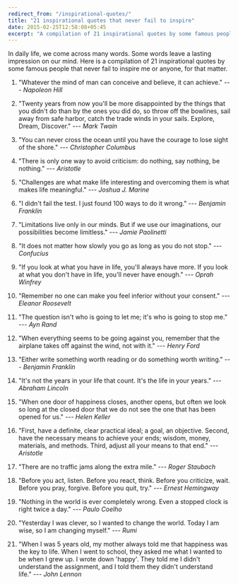 ```yaml
---
redirect_from: "/inspirational-quotes/"
title: "21 inspirational quotes that never fail to inspire"
date: 2015-02-25T12:58:08+05:45
excerpt: "A compilation of 21 inspirational quotes by some famous people that never fail to inspire."
---
```


In daily life, we come across many words. Some words leave a lasting impression on our mind. Here is a compilation of 21 inspirational quotes by some famous people that never fail to inspire me or anyone, for that matter.

1. "Whatever the mind of man can conceive and believe, it can achieve." --- *Napoleon Hill*

2. "Twenty years from now you'll be more disappointed by the things that you didn't do than by the ones you did do, so throw off the bowlines, sail away from safe harbor, catch the trade winds in your sails. Explore, Dream, Discover." --- *Mark Twain*

3. "You can never cross the ocean until you have the courage to lose sight of the shore." --- *Christopher Columbus*

4. "There is only one way to avoid criticism: do nothing, say nothing, be nothing." --- *Aristotle*

5. "Challenges are what make life interesting and overcoming them is what makes life meaningful." --- *Joshua J. Marine*

6. "I didn't fail the test. I just found 100 ways to do it wrong." --- *Benjamin Franklin*

7. "Limitations live only in our minds. But if we use our imaginations, our possibilities become limitless." --- *Jamie Paolinetti*

8. "It does not matter how slowly you go as long as you do not stop." --- *Confucius*

9. "If you look at what you have in life, you'll always have more. If you look at what you don't have in life, you'll never have enough." --- *Oprah Winfrey*

10. "Remember no one can make you feel inferior without your consent." --- *Eleanor Roosevelt*

11. "The question isn't who is going to let me; it's who is going to stop me." --- *Ayn Rand*

12. "When everything seems to be going against you, remember that the airplane takes off against the wind, not with it." --- *Henry Ford*

13. "Either write something worth reading or do something worth writing." --- *Benjamin Franklin*

14. "It's not the years in your life that count. It's the life in your years." --- *Abraham Lincoln*

15. "When one door of happiness closes, another opens, but often we look so long at the closed door that we do not see the one that has been opened for us." --- *Helen Keller*

16. "First, have a definite, clear practical ideal; a goal, an objective. Second, have the necessary means to achieve your ends; wisdom, money, materials, and methods. Third, adjust all your means to that end." --- *Aristotle*

17. "There are no traffic jams along the extra mile." --- *Roger Staubach*

18. "Before you act, listen. Before you react, think. Before you criticize, wait. Before you pray, forgive. Before you quit, try." --- *Ernest Hemingway*

19. "Nothing in the world is ever completely wrong. Even a stopped clock is right twice a day." --- *Paulo Coelho*

20. "Yesterday I was clever, so I wanted to change the world. Today I am wise, so I am changing myself." --- *Rumi*

21. "When I was 5 years old, my mother always told me that happiness was the key to life. When I went to school, they asked me what I wanted to be when I grew up. I wrote down 'happy'. They told me I didn't understand the assignment, and I told them they didn't understand life." --- *John Lennon*
